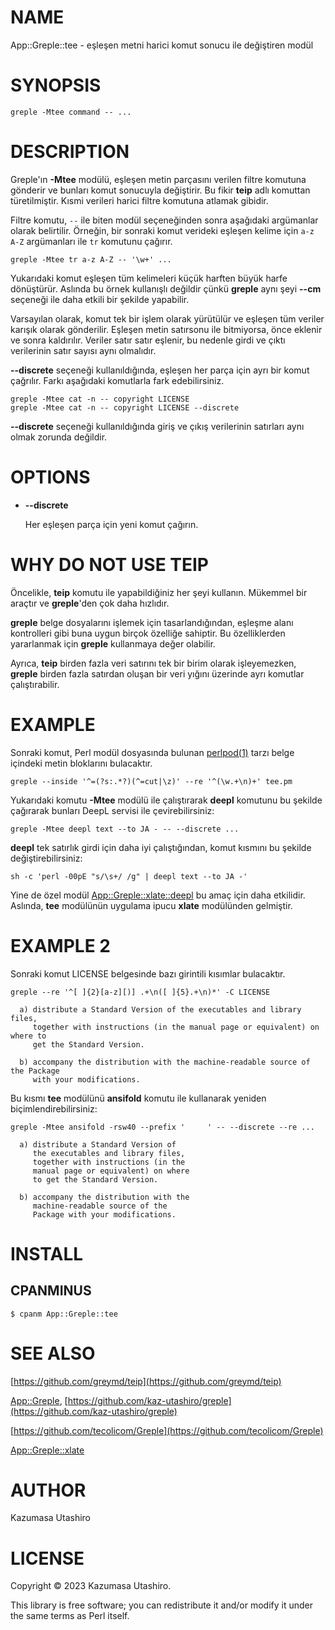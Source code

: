 # NAME

App::Greple::tee - eşleşen metni harici komut sonucu ile değiştiren modül

# SYNOPSIS

    greple -Mtee command -- ...

# DESCRIPTION

Greple'ın **-Mtee** modülü, eşleşen metin parçasını verilen filtre komutuna gönderir ve bunları komut sonucuyla değiştirir. Bu fikir **teip** adlı komuttan türetilmiştir. Kısmi verileri harici filtre komutuna atlamak gibidir.

Filtre komutu, `--` ile biten modül seçeneğinden sonra aşağıdaki argümanlar olarak belirtilir. Örneğin, bir sonraki komut verideki eşleşen kelime için `a-z A-Z` argümanları ile `tr` komutunu çağırır.

    greple -Mtee tr a-z A-Z -- '\w+' ...

Yukarıdaki komut eşleşen tüm kelimeleri küçük harften büyük harfe dönüştürür. Aslında bu örnek kullanışlı değildir çünkü **greple** aynı şeyi **--cm** seçeneği ile daha etkili bir şekilde yapabilir.

Varsayılan olarak, komut tek bir işlem olarak yürütülür ve eşleşen tüm veriler karışık olarak gönderilir. Eşleşen metin satırsonu ile bitmiyorsa, önce eklenir ve sonra kaldırılır. Veriler satır satır eşlenir, bu nedenle girdi ve çıktı verilerinin satır sayısı aynı olmalıdır.

**--discrete** seçeneği kullanıldığında, eşleşen her parça için ayrı bir komut çağrılır. Farkı aşağıdaki komutlarla fark edebilirsiniz.

    greple -Mtee cat -n -- copyright LICENSE
    greple -Mtee cat -n -- copyright LICENSE --discrete

**--discrete** seçeneği kullanıldığında giriş ve çıkış verilerinin satırları aynı olmak zorunda değildir.

# OPTIONS

- **--discrete**

    Her eşleşen parça için yeni komut çağırın.

# WHY DO NOT USE TEIP

Öncelikle, **teip** komutu ile yapabildiğiniz her şeyi kullanın. Mükemmel bir araçtır ve **greple**'den çok daha hızlıdır.

**greple** belge dosyalarını işlemek için tasarlandığından, eşleşme alanı kontrolleri gibi buna uygun birçok özelliğe sahiptir. Bu özelliklerden yararlanmak için **greple** kullanmaya değer olabilir.

Ayrıca, **teip** birden fazla veri satırını tek bir birim olarak işleyemezken, **greple** birden fazla satırdan oluşan bir veri yığını üzerinde ayrı komutlar çalıştırabilir.

# EXAMPLE

Sonraki komut, Perl modül dosyasında bulunan [perlpod(1)](http://man.he.net/man1/perlpod) tarzı belge içindeki metin bloklarını bulacaktır.

    greple --inside '^=(?s:.*?)(^=cut|\z)' --re '^(\w.+\n)+' tee.pm

Yukarıdaki komutu **-Mtee** modülü ile çalıştırarak **deepl** komutunu bu şekilde çağırarak bunları DeepL servisi ile çevirebilirsiniz:

    greple -Mtee deepl text --to JA - -- --discrete ...

**deepl** tek satırlık girdi için daha iyi çalıştığından, komut kısmını bu şekilde değiştirebilirsiniz:

    sh -c 'perl -00pE "s/\s+/ /g" | deepl text --to JA -'

Yine de özel modül [App::Greple::xlate::deepl](https://metacpan.org/pod/App%3A%3AGreple%3A%3Axlate%3A%3Adeepl) bu amaç için daha etkilidir. Aslında, **tee** modülünün uygulama ipucu **xlate** modülünden gelmiştir.

# EXAMPLE 2

Sonraki komut LICENSE belgesinde bazı girintili kısımlar bulacaktır.

    greple --re '^[ ]{2}[a-z][)] .+\n([ ]{5}.+\n)*' -C LICENSE

      a) distribute a Standard Version of the executables and library files,
         together with instructions (in the manual page or equivalent) on where to
         get the Standard Version.
    
      b) accompany the distribution with the machine-readable source of the Package
         with your modifications.
    

Bu kısmı **tee** modülünü **ansifold** komutu ile kullanarak yeniden biçimlendirebilirsiniz:

    greple -Mtee ansifold -rsw40 --prefix '     ' -- --discrete --re ...

      a) distribute a Standard Version of
         the executables and library files,
         together with instructions (in the
         manual page or equivalent) on where
         to get the Standard Version.
    
      b) accompany the distribution with the
         machine-readable source of the
         Package with your modifications.
    

# INSTALL

## CPANMINUS

    $ cpanm App::Greple::tee

# SEE ALSO

[https://github.com/greymd/teip](https://github.com/greymd/teip)

[App::Greple](https://metacpan.org/pod/App%3A%3AGreple), [https://github.com/kaz-utashiro/greple](https://github.com/kaz-utashiro/greple)

[https://github.com/tecolicom/Greple](https://github.com/tecolicom/Greple)

[App::Greple::xlate](https://metacpan.org/pod/App%3A%3AGreple%3A%3Axlate)

# AUTHOR

Kazumasa Utashiro

# LICENSE

Copyright © 2023 Kazumasa Utashiro.

This library is free software; you can redistribute it and/or modify
it under the same terms as Perl itself.
